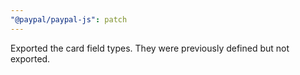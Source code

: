 ```yaml
---
"@paypal/paypal-js": patch
---
```


Exported the card field types. They were previously defined but not exported.